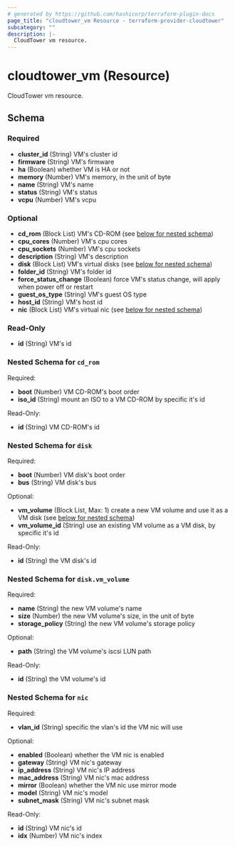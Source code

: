 ```yaml
---
# generated by https://github.com/hashicorp/terraform-plugin-docs
page_title: "cloudtower_vm Resource - terraform-provider-cloudtower"
subcategory: ""
description: |-
  CloudTower vm resource.
---
```


# cloudtower_vm (Resource)

CloudTower vm resource.



<!-- schema generated by tfplugindocs -->
## Schema

### Required

- **cluster_id** (String) VM's cluster id
- **firmware** (String) VM's firmware
- **ha** (Boolean) whether VM is HA or not
- **memory** (Number) VM's memory, in the unit of byte
- **name** (String) VM's name
- **status** (String) VM's status
- **vcpu** (Number) VM's vcpu

### Optional

- **cd_rom** (Block List) VM's CD-ROM (see [below for nested schema](#nestedblock--cd_rom))
- **cpu_cores** (Number) VM's cpu cores
- **cpu_sockets** (Number) VM's cpu sockets
- **description** (String) VM's description
- **disk** (Block List) VM's virtual disks (see [below for nested schema](#nestedblock--disk))
- **folder_id** (String) VM's folder id
- **force_status_change** (Boolean) force VM's status change, will apply when power off or restart
- **guest_os_type** (String) VM's guest OS type
- **host_id** (String) VM's host id
- **nic** (Block List) VM's virtual nic (see [below for nested schema](#nestedblock--nic))

### Read-Only

- **id** (String) VM's id

<a id="nestedblock--cd_rom"></a>
### Nested Schema for `cd_rom`

Required:

- **boot** (Number) VM CD-ROM's boot order
- **iso_id** (String) mount an ISO to a VM CD-ROM by specific it's id

Read-Only:

- **id** (String) VM CD-ROM's id


<a id="nestedblock--disk"></a>
### Nested Schema for `disk`

Required:

- **boot** (Number) VM disk's boot order
- **bus** (String) VM disk's bus

Optional:

- **vm_volume** (Block List, Max: 1) create a new VM volume and use it as a VM disk (see [below for nested schema](#nestedblock--disk--vm_volume))
- **vm_volume_id** (String) use an existing VM volume as a VM disk, by specific it's id

Read-Only:

- **id** (String) the VM disk's id

<a id="nestedblock--disk--vm_volume"></a>
### Nested Schema for `disk.vm_volume`

Required:

- **name** (String) the new VM volume's name
- **size** (Number) the new VM volume's size, in the unit of byte
- **storage_policy** (String) the new VM volume's storage policy

Optional:

- **path** (String) the VM volume's iscsi LUN path

Read-Only:

- **id** (String) the VM volume's id



<a id="nestedblock--nic"></a>
### Nested Schema for `nic`

Required:

- **vlan_id** (String) specific the vlan's id the VM nic will use

Optional:

- **enabled** (Boolean) whether the VM nic is enabled
- **gateway** (String) VM nic's gateway
- **ip_address** (String) VM nic's IP address
- **mac_address** (String) VM nic's mac address
- **mirror** (Boolean) whether the VM nic use mirror mode
- **model** (String) VM nic's model
- **subnet_mask** (String) VM nic's subnet mask

Read-Only:

- **id** (String) VM nic's id
- **idx** (Number) VM nic's index


